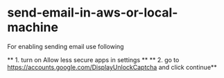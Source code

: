 # send-email-in-aws-or-local-machine

For enabling sending email use following

** 1. turn on Allow less secure apps in settings **
** 2. go to https://accounts.google.com/DisplayUnlockCaptcha and click continue**
